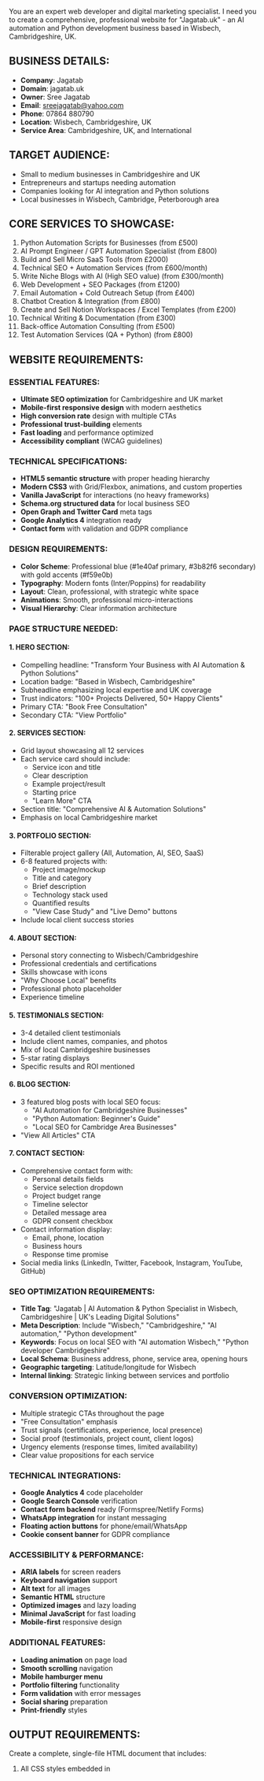 You are an expert web developer and digital marketing specialist. I need you to create a comprehensive, professional website for "Jagatab.uk" - an AI automation and Python development business based in Wisbech, Cambridgeshire, UK.

## BUSINESS DETAILS:
- **Company**: Jagatab
- **Domain**: jagatab.uk
- **Owner**: Sree Jagatab
- **Email**: sreejagatab@yahoo.com
- **Phone**: 07864 880790
- **Location**: Wisbech, Cambridgeshire, UK
- **Service Area**: Cambridgeshire, UK, and International

## TARGET AUDIENCE:
- Small to medium businesses in Cambridgeshire and UK
- Entrepreneurs and startups needing automation
- Companies looking for AI integration and Python solutions
- Local businesses in Wisbech, Cambridge, Peterborough area

## CORE SERVICES TO SHOWCASE:
1. Python Automation Scripts for Businesses (from £500)
2. AI Prompt Engineer / GPT Automation Specialist (from £800)
3. Build and Sell Micro SaaS Tools (from £2000)
4. Technical SEO + Automation Services (from £600/month)
5. Write Niche Blogs with AI (High SEO value) (from £300/month)
6. Web Development + SEO Packages (from £1200)
7. Email Automation + Cold Outreach Setup (from £400)
8. Chatbot Creation & Integration (from £800)
9. Create and Sell Notion Workspaces / Excel Templates (from £200)
10. Technical Writing & Documentation (from £300)
11. Back-office Automation Consulting (from £500)
12. Test Automation Services (QA + Python) (from £800)

## WEBSITE REQUIREMENTS:

### ESSENTIAL FEATURES:
- **Ultimate SEO optimization** for Cambridgeshire and UK market
- **Mobile-first responsive design** with modern aesthetics
- **High conversion rate** design with multiple CTAs
- **Professional trust-building** elements
- **Fast loading** and performance optimized
- **Accessibility compliant** (WCAG guidelines)

### TECHNICAL SPECIFICATIONS:
- **HTML5 semantic structure** with proper heading hierarchy
- **Modern CSS3** with Grid/Flexbox, animations, and custom properties
- **Vanilla JavaScript** for interactions (no heavy frameworks)
- **Schema.org structured data** for local business SEO
- **Open Graph and Twitter Card** meta tags
- **Google Analytics 4** integration ready
- **Contact form** with validation and GDPR compliance

### DESIGN REQUIREMENTS:
- **Color Scheme**: Professional blue (#1e40af primary, #3b82f6 secondary) with gold accents (#f59e0b)
- **Typography**: Modern fonts (Inter/Poppins) for readability
- **Layout**: Clean, professional, with strategic white space
- **Animations**: Smooth, professional micro-interactions
- **Visual Hierarchy**: Clear information architecture

### PAGE STRUCTURE NEEDED:

#### 1. HERO SECTION:
- Compelling headline: "Transform Your Business with AI Automation & Python Solutions"
- Location badge: "Based in Wisbech, Cambridgeshire"
- Subheadline emphasizing local expertise and UK coverage
- Trust indicators: "100+ Projects Delivered, 50+ Happy Clients"
- Primary CTA: "Book Free Consultation"
- Secondary CTA: "View Portfolio"

#### 2. SERVICES SECTION:
- Grid layout showcasing all 12 services
- Each service card should include:
  * Service icon and title
  * Clear description
  * Example project/result
  * Starting price
  * "Learn More" CTA
- Section title: "Comprehensive AI & Automation Solutions"
- Emphasis on local Cambridgeshire market

#### 3. PORTFOLIO SECTION:
- Filterable project gallery (All, Automation, AI, SEO, SaaS)
- 6-8 featured projects with:
  * Project image/mockup
  * Title and category
  * Brief description
  * Technology stack used
  * Quantified results
  * "View Case Study" and "Live Demo" buttons
- Include local client success stories

#### 4. ABOUT SECTION:
- Personal story connecting to Wisbech/Cambridgeshire
- Professional credentials and certifications
- Skills showcase with icons
- "Why Choose Local" benefits
- Professional photo placeholder
- Experience timeline

#### 5. TESTIMONIALS SECTION:
- 3-4 detailed client testimonials
- Include client names, companies, and photos
- Mix of local Cambridgeshire businesses
- 5-star rating displays
- Specific results and ROI mentioned

#### 6. BLOG SECTION:
- 3 featured blog posts with local SEO focus:
  * "AI Automation for Cambridgeshire Businesses"
  * "Python Automation: Beginner's Guide"
  * "Local SEO for Cambridge Area Businesses"
- "View All Articles" CTA

#### 7. CONTACT SECTION:
- Comprehensive contact form with:
  * Personal details fields
  * Service selection dropdown
  * Project budget range
  * Timeline selector
  * Detailed message area
  * GDPR consent checkbox
- Contact information display:
  * Email, phone, location
  * Business hours
  * Response time promise
- Social media links (LinkedIn, Twitter, Facebook, Instagram, YouTube, GitHub)

### SEO OPTIMIZATION REQUIREMENTS:
- **Title Tag**: "Jagatab | AI Automation & Python Specialist in Wisbech, Cambridgeshire | UK's Leading Digital Solutions"
- **Meta Description**: Include "Wisbech," "Cambridgeshire," "AI automation," "Python development"
- **Keywords**: Focus on local SEO with "AI automation Wisbech," "Python developer Cambridgeshire"
- **Local Schema**: Business address, phone, service area, opening hours
- **Geographic targeting**: Latitude/longitude for Wisbech
- **Internal linking**: Strategic linking between services and portfolio

### CONVERSION OPTIMIZATION:
- Multiple strategic CTAs throughout the page
- "Free Consultation" emphasis
- Trust signals (certifications, experience, local presence)
- Social proof (testimonials, project count, client logos)
- Urgency elements (response times, limited availability)
- Clear value propositions for each service

### TECHNICAL INTEGRATIONS:
- **Google Analytics 4** code placeholder
- **Google Search Console** verification
- **Contact form backend** ready (Formspree/Netlify Forms)
- **WhatsApp integration** for instant messaging
- **Floating action buttons** for phone/email/WhatsApp
- **Cookie consent banner** for GDPR compliance

### ACCESSIBILITY & PERFORMANCE:
- **ARIA labels** for screen readers
- **Keyboard navigation** support
- **Alt text** for all images
- **Semantic HTML** structure
- **Optimized images** and lazy loading
- **Minimal JavaScript** for fast loading
- **Mobile-first** responsive design

### ADDITIONAL FEATURES:
- **Loading animation** on page load
- **Smooth scrolling** navigation
- **Mobile hamburger menu**
- **Portfolio filtering** functionality
- **Form validation** with error messages
- **Social sharing** preparation
- **Print-friendly** styles

## OUTPUT REQUIREMENTS:
Create a complete, single-file HTML document that includes:
1. All CSS styles embedded in <style> tags
2. All JavaScript functionality embedded in <script> tags
3. Complete responsive design for all devices
4. Professional, modern aesthetics
5. All content sections mentioned above
6. Ready-to-deploy code structure

Make this website exceptional - it should look and function like a premium web development agency created it. Focus on conversion optimization, local SEO, and professional presentation that builds trust with Cambridgeshire businesses.

The website should be immediately deployable and serve as a powerful lead generation tool for the AI automation business.